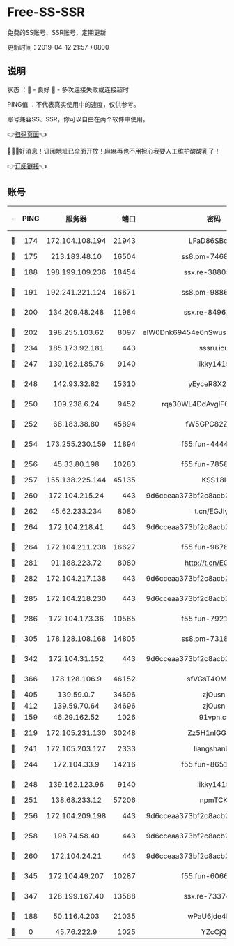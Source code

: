 # Free-SS-SSR

免费的SS账号、SSR账号，定期更新

更新时间：2019-04-12 21:57 +0800

## 说明

状态     ：🙂 - 良好 🙁 - 多次连接失败或连接超时

PING值   ：不代表真实使用中的速度，仅供参考。

账号兼容SS、SSR，你可以自由在两个软件中使用。

👉[扫码页面](https://liesauer.github.io/Free-SS-SSR/)👈

🎉🎉🎉好消息！订阅地址已全面开放！麻麻再也不用担心我要人工维护酸酸乳了！

👉[订阅链接](https://www.liesauer.net/yogurt/subscribe?ACCESS_TOKEN=DAYxR3mMaZAsaqUb)👈

## 账号

|-|PING|服务器|端口|密码|加密方式|区域|
|:----:|:----:|:-----:|-----:|:----:|:----:|:----:|
|🙂|174|172.104.108.194|21943|LFaD86SBq2lY|aes-256-cfb|JP|
|🙂|175|213.183.48.10|16504|ss8.pm-74689869|rc4-md5|RU|
|🙂|188|198.199.109.236|18454|ssx.re-38805389|aes-256-cfb|US|
|🙂|191|192.241.221.124|16671|ss8.pm-98861372|aes-256-cfb|US|
|🙂|200|134.209.48.248|11984|ssx.re-84962517|aes-256-cfb|US|
|🙂|202|198.255.103.62|8097|eIW0Dnk69454e6nSwuspv9DmS201tQ0D|aes-256-cfb|US|
|🙂|234|185.173.92.181|443|sssru.icu|rc4-md5|RU|
|🙂|247|139.162.185.76|9140|likky1415|aes-256-cfb|DE|
|🙂|248|142.93.32.82|15310|yEyceR8X2EVd|aes-256-cfb|GB|
|🙂|250|109.238.6.24|9452|rqa30WL4DdAvgIFG6Fs3znzTa|aes-256-cfb|FR|
|🙂|252|68.183.38.80|45894|fW5GPC82Z97G|aes-256-cfb|GB|
|🙂|254|173.255.230.159|11894|f55.fun-44441803|aes-256-cfb|US|
|🙂|256|45.33.80.198|10283|f55.fun-78582823|aes-256-cfb|US|
|🙂|257|155.138.225.144|45135|KSS18l|rc4-md5|US|
|🙂|260|172.104.215.24|443|9d6cceaa373bf2c8acb22e60b6a58be6|aes-256-cfb|US|
|🙂|262|45.62.233.234|8080|t.cn/EGJIyrl|rc4-md5|CA|
|🙂|264|172.104.218.41|443|9d6cceaa373bf2c8acb22e60b6a58be6|aes-256-cfb|US|
|🙂|264|172.104.211.238|16627|f55.fun-96789632|aes-256-cfb|US|
|🙂|281|91.188.223.72|8080|http://t.cn/EGJIyrl|rc4-md5|RU|
|🙂|282|172.104.217.138|443|9d6cceaa373bf2c8acb22e60b6a58be6|aes-256-cfb|US|
|🙂|285|172.104.218.230|443|9d6cceaa373bf2c8acb22e60b6a58be6|aes-256-cfb|US|
|🙂|286|172.104.173.36|10565|f55.fun-79210636|aes-256-cfb|SG|
|🙂|305|178.128.108.168|14805|ss8.pm-73188848|aes-256-cfb|SG|
|🙂|342|172.104.31.152|443|9d6cceaa373bf2c8acb22e60b6a58be6|aes-256-cfb|US|
|🙂|366|178.128.106.9|46152|sfVGsT4OMxHC|aes-256-cfb|SG|
|🙂|405|139.59.0.7|34696|zjOusn|chacha20|IN|
|🙂|412|139.59.70.64|34696|zjOusn|chacha20|IN|
|🙂|159|46.29.162.52|1026|91vpn.cf|rc4-md5|RU|
|🙂|219|172.105.231.130|30248|Zz5H1nlGGKHx|aes-256-cfb|JP|
|🙂|241|172.105.203.127|2333|liangshanbo|chacha20|JP|
|🙂|244|172.104.33.9|14216|f55.fun-86515358|aes-256-cfb|SG|
|🙂|248|139.162.123.96|9140|likky1415|aes-256-cfb|JP|
|🙂|251|138.68.233.12|57206|npmTCK|rc4-md5|US|
|🙂|256|172.104.209.198|443|9d6cceaa373bf2c8acb22e60b6a58be6|aes-256-cfb|US|
|🙂|258|198.74.58.40|443|9d6cceaa373bf2c8acb22e60b6a58be6|aes-256-cfb|US|
|🙂|260|172.104.24.21|443|9d6cceaa373bf2c8acb22e60b6a58be6|aes-256-cfb|US|
|🙂|345|172.104.49.207|10287|f55.fun-60668643|aes-256-cfb|SG|
|🙂|347|128.199.167.40|13588|ssx.re-73374110|aes-256-cfb|SG|
|🙁|188|50.116.4.203|21035|wPaU6jde4NZT|aes-256-cfb|US|
|🙁|0|45.76.222.9|1025|YZcCjQ|rc4-md5|JP|
